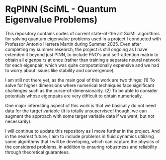 # RqPINN (SciML - Quantum Eigenvalue Problems) 

This repository contains codes of current state-of-the art SciML algorithms for solving quantum eigenvalue problems used in a project I conducted with Professor Antonio Herrera Martin during Summer 2025. Even after completing my summer research, the project is still ongoing as I have extended it beyond just PINN, to include FNO's and self-attention matrix to obtain all eigenpairs at once (rather than training a separate neural network for each eigenpair, which was quite computationally expensive and we had to worry about issues like stability and convergence).

I am still not there yet, as the main goal of this work are two things: (1) To solve for higher dimensions where numerical techniques face significant challenges such as the curse-of-dimensionality. (2) To be able to consider potentials whose eigenpairs are very difficult to obtain numerically.

One major interesting aspect of this work is that we basically do not need data for the target variable (It is totally unsupervised! though, we can augment the approach with some target variable data if we want, but not necessarily). 

I will continue to update this repository as I move further in the project. And in the nearest future, I aim to include problems in fluid dynamics utilizing some algorithms that I will be developing, which can capture the physics of the considered problems, in addition to ensuring robustness and reliability through theoretical guarantees.
